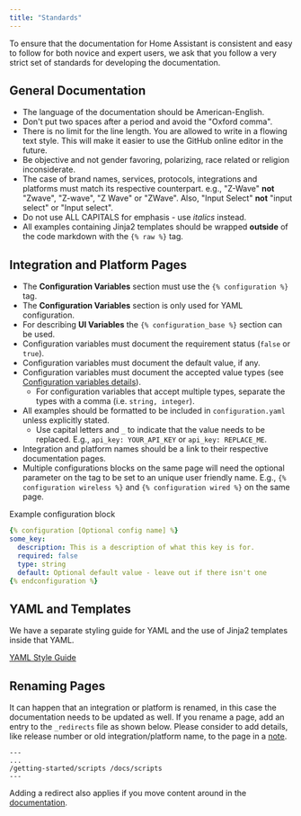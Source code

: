 ```yaml
---
title: "Standards"
---
```


To ensure that the documentation for Home Assistant is consistent and easy to follow for both novice and expert users, we ask that you follow a very strict set of standards for developing the documentation.

## General Documentation

- The language of the documentation should be American-English.
- Don't put two spaces after a period and avoid the "Oxford comma".
- There is no limit for the line length. You are allowed to write in a flowing text style. This will make it easier to use the GitHub online editor in the future.
- Be objective and not gender favoring, polarizing, race related or religion inconsiderate.
- The case of brand names, services, protocols, integrations and platforms must match its respective counterpart. e.g., "Z-Wave" **not** "Zwave", "Z-wave", "Z Wave" or "ZWave". Also, "Input Select" **not** "input select" or "Input select".
- Do not use ALL CAPITALS for emphasis - use _italics_ instead.
- All examples containing Jinja2 templates should be wrapped **outside** of the code markdown with the `{% raw %}` tag.

## Integration and Platform Pages

- The **Configuration Variables** section must use the `{% configuration %}` tag.
- The **Configuration Variables** section is only used for YAML configuration.
- For describing **UI Variables** the `{% configuration_base %}` section can be used.
- Configuration variables must document the requirement status (`false` or `true`).
- Configuration variables must document the default value, if any.
- Configuration variables must document the accepted value types (see [Configuration variables details](documenting/create-page.md#configuration)).
  - For configuration variables that accept multiple types, separate the types with a comma (i.e. `string, integer`).
- All examples should be formatted to be included in `configuration.yaml` unless explicitly stated.
  - Use capital letters and `_` to indicate that the value needs to be replaced. E.g., `api_key: YOUR_API_KEY` or `api_key: REPLACE_ME`.
- Integration and platform names should be a link to their respective documentation pages.
- Multiple configurations blocks on the same page will need the optional parameter on the tag to be set to an unique user friendly name. E.g., `{% configuration wireless %}` and `{% configuration wired %}` on the same page.

Example configuration block

```yaml
{% configuration [Optional config name] %}
some_key:
  description: This is a description of what this key is for.
  required: false
  type: string
  default: Optional default value - leave out if there isn't one
{% endconfiguration %}
```

## YAML and Templates

We have a separate styling guide for YAML and the use of Jinja2 templates
inside that YAML.

[YAML Style Guide](documenting/yaml-style-guide.md)

## Renaming Pages

It can happen that an integration or platform is renamed, in this case the documentation needs to be updated as well. If you rename a page, add an entry to the `_redirects` file as shown below. Please consider to add details, like release number or old integration/platform name, to the page in a [note](/documenting/create-page.md/#html).

```text
---
...
/getting-started/scripts /docs/scripts
---
```

Adding a redirect also applies if you move content around in the [documentation](https://www.home-assistant.io/docs/).
